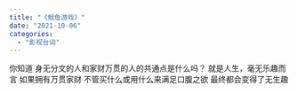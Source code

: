 ```yaml
---
title: "《鱿鱼游戏》"
date: "2021-10-06"
categories: 
  - "影视台词"
---
```


你知道
身无分文的人和家财万贯的人的共通点是什么吗？
就是人生，毫无乐趣而言
如果拥有万贯家财
不管买什么或用什么来满足口腹之欲
最终都会变得了无生趣
